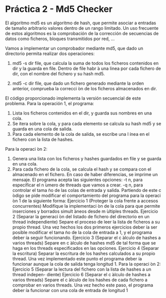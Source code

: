 # Práctica 2 - Md5 Checker

El algoritmo md5 es un algoritmo de hash, que permite asociar a entradas de tamaño arbitrario
valores dentro de un rango limitado. Un uso frecuente de estos algoritmos es la comprobación de
la corrección de secuencias de datos como ficheros, bloques transmitidos por red, ...

Vamos a implementar un comprobador mediante md5, que dado un directorio permita realizar
dos operaciones:

  1. md5 -s dir file, que calcula la suma de todos los ficheros contenidos en dir y la guarda
     en file. Dentro de file habr ́a una linea por cada fichero de dir, con el nombre del fichero
     y su hash md5.
   
  2. md5 -c dir file, que dado un fichero generado mediante la orden anterior, comprueba la
     correcci ́on de los ficheros almacenados en dir.
   
El código proporcionado implementa la versión secuencial de este problema. Para la operación
1, el programa:

  1. Lista los ficheros contenidos en el dir, y guarda sus nombres en una cola.
  2. Se itera sobre la cola, y para cada elemento se calcula su hash md5 y se guarda en una cola
     de salida.
  3. Para cada elemento de la cola de salida, se escribe una l ́ınea en el fichero con la lista de
     hashes.

Para la operaci ́on 2:

1. Genera una lista con los ficheros y hashes guardados en file y se guarda en una cola.
2. Para cada fichero de la cola, se calcula el hash y se compara con el almacenado en el fichero.
En caso de haber diferencias, se imprime un mensaje.
El programa acepta las siguientes opciones:
-t n, para especificar el n ́umero de threads que vamos a crear.
-q n, para controlar el tama ̃no de las colas de entrada y salida.
Partiendo de este c ́odigo se pide modificar el comportamiento del programa para la operaci ́on
1 de la siguiente forma:
Ejercicio 1 (Proteger la cola frente a accesos concurrentes) Modifique la implementaci ́on
de la cola para que permite inserciones y borrados simult ́aneos desde m ́ultiples threads.
Ejercicio 2 (Separar la generaci ́on del listado de fichero del directorio en un thread
independiente) Separe el proceso de leer la lista de ficheros a su propio thread. Una vez hechos
los dos primeros ejercicios deber ́ıa ser posible modificar el tama ̃no de la cola de entrada a 1, y el
programa deber ́ıa seguir funcionando.
Ejercicio 3 (Separar el c ́alculo de hashes a varios threads) Separe en c ́alculo de hashes
md5 de tal forma que se haga en los threads especificados en las opciones.
Ejercicio 4 (Separar la escritura) Separar la escritura de los hashes calculados a su propio
thread. Una vez implementado este punto el programa deber ́ıa funcionar aunque la cola de salida
tenga longitud 1.
Para la operaci ́on 2:
Ejercicio 5 (Separar la lectura del fichero con la lista de hashes a un thread indepen-
diente)
Ejercicio 6 (Separar el c ́alculo de hashes a varios threads) Separe el c ́alculo de los hashes
de cada fichero a comprobar en varios threads. Una vez hecho este paso, el programa deber ́ıa
funcionar con una cola de entrada de longitud 1
